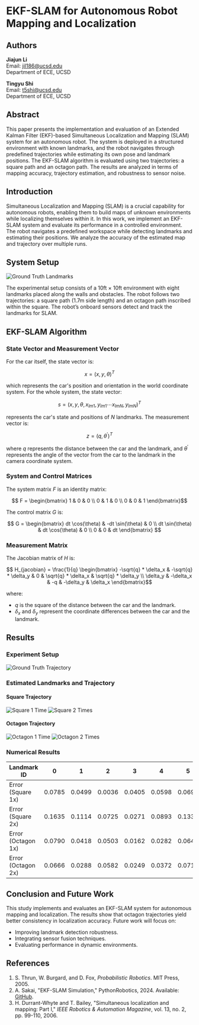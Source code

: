 # EKF-SLAM for Autonomous Robot Mapping and Localization

## Authors
**Jiajun Li**  
Email: jil186@ucsd.edu  
Department of ECE, UCSD  

**Tingyu Shi**  
Email: t5shi@ucsd.edu  
Department of ECE, UCSD  

## Abstract
This paper presents the implementation and evaluation of an Extended Kalman Filter (EKF)-based Simultaneous Localization and Mapping (SLAM) system for an autonomous robot. The system is deployed in a structured environment with known landmarks, and the robot navigates through predefined trajectories while estimating its own pose and landmark positions. The EKF-SLAM algorithm is evaluated using two trajectories: a square path and an octagon path. The results are analyzed in terms of mapping accuracy, trajectory estimation, and robustness to sensor noise.

## Introduction
Simultaneous Localization and Mapping (SLAM) is a crucial capability for autonomous robots, enabling them to build maps of unknown environments while localizing themselves within it. In this work, we implement an EKF-SLAM system and evaluate its performance in a controlled environment. The robot navigates a predefined workspace while detecting landmarks and estimating their positions. We analyze the accuracy of the estimated map and trajectory over multiple runs.

## System Setup
![Ground Truth Landmarks](./img/lms.png)

The experimental setup consists of a 10ft × 10ft environment with eight landmarks placed along the walls and obstacles. The robot follows two trajectories: a square path (1.7m side length) and an octagon path inscribed within the square. The robot’s onboard sensors detect and track the landmarks for SLAM.

## EKF-SLAM Algorithm
### State Vector and Measurement Vector
For the car itself, the state vector is:
```math
x = (x, y, \theta)^T
```
which represents the car's position and orientation in the world coordinate system. For the whole system, the state vector:

```math
s = (x, y, \theta, x_{lm1}, y_{lm1} \cdots x_{lmN}, y_{lmN})^T
```

represents the car's state and positions of $N$ landmarks. The measurement vector is:

```math
z = (q, \theta^{'})^T
```
where $q$ represents the distance between the car and the landmark, and $\theta^{'}$ represents the angle of the vector from the car to the landmark in the camera coordinate system.

### System and Control Matrices
The system matrix $F$ is an identity matrix:

```math
 F = \begin{bmatrix} 1 & 0 & 0 \\ 0 & 1 & 0 \\ 0 & 0 & 1  \end{bmatrix}
```

The control matrix $G$ is:

```math
 G = \begin{bmatrix} dt \cos(\theta) & -dt \sin(\theta) & 0 \\ dt \sin(\theta) &  dt \cos(\theta) & 0 \\ 0 & 0 & dt \end{bmatrix} 
```
### Measurement Matrix
The Jacobian matrix of $H$ is:

```math
 H_{jacobian} = \frac{1}{q} \begin{bmatrix} -\sqrt{q} * \delta_x & -\sqrt{q} * \delta_y & 0 & \sqrt{q} * \delta_x & \sqrt{q} * \delta_y \\ \delta_y & -\delta_x  & -q & -\delta_y & \delta_x \end{bmatrix}
```
where:
- $q$ is the square of the distance between the car and the landmark.
- $\delta_x$ and $\delta_y$ represent the coordinate differences between the car and the landmark.

## Results
### Experiment Setup
![Ground Truth Trajectory](./img/trajectory.png)

### Estimated Landmarks and Trajectory
#### Square Trajectory
![Square 1 Time](./img/square1_std_ellipse.png)
![Square 2 Times](./img/square2_std_ellipse.png)

#### Octagon Trajectory
![Octagon 1 Time](./img/octagon1_std_ellipse.png)
![Octagon 2 Times](./img/octagon2_std_ellipse.png)

### Numerical Results
| Landmark ID | 0 | 1 | 2 | 3 | 4 | 5 | 7 | 8 | Average |
|------------|----|----|----|----|----|----|----|----|---------|
| Error (Square 1x) | 0.0785 | 0.0499 | 0.0036 | 0.0405 | 0.0598 | 0.0694 | 0.0598 | 0.0745 | 0.0545 |
| Error (Square 2x) | 0.1635 | 0.1114 | 0.0725 | 0.0271 | 0.0893 | 0.1332 | 0.1424 | 0.1581 | 0.1122 |
| Error (Octagon 1x) | 0.0790 | 0.0418 | 0.0503 | 0.0162 | 0.0282 | 0.0646 | 0.0631 | 0.0681 | 0.0514 |
| Error (Octagon 2x) | 0.0666 | 0.0288 | 0.0582 | 0.0249 | 0.0372 | 0.0711 | 0.0631 | 0.0640 | 0.0517 |

## Conclusion and Future Work
This study implements and evaluates an EKF-SLAM system for autonomous mapping and localization. The results show that octagon trajectories yield better consistency in localization accuracy. Future work will focus on:
- Improving landmark detection robustness.
- Integrating sensor fusion techniques.
- Evaluating performance in dynamic environments.

## References
1. S. Thrun, W. Burgard, and D. Fox, *Probabilistic Robotics*. MIT Press, 2005.  
2. A. Sakai, "EKF-SLAM Simulation," PythonRobotics, 2024. Available: [GitHub](https://atsushisakai.github.io/PythonRobotics/modules/slam/ekf_slam/ekf_slam.html).  
3. H. Durrant-Whyte and T. Bailey, "Simultaneous localization and mapping: Part I," *IEEE Robotics & Automation Magazine*, vol. 13, no. 2, pp. 99-110, 2006.
